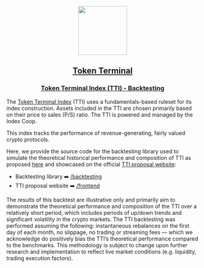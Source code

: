 <p align="center">
  <a href="https://tokenterminal.com/?utm_source=github-index-repo">
    <img src="https://github.com/token-terminal/tt-analytics/raw/main/admin-frontend/public/logo.png" height="128">
    <h2 align="center">Token Terminal</h2>
  </a>
  <a href="https://index.tokenterminal.com/?utm_source=github-index-repo">
    <h3 align="center">Token Terminal Index (TTI) - Backtesting</h3>
  </a>
</p>

The [Token Terminal Index](https://index.tokenterminal.com/?utm_source=github-index-repo) (TTI) uses a fundamentals-based ruleset for its index construction. Assets included in the TTI are chosen primarily based on their price to sales (P/S) ratio. The TTI is powered and managed by the Index Coop.

This index tracks the performance of revenue-generating, fairly valued crypto protocols.

Here, we provide the source code for the backtesting library used to simulate the theoretical historical performance and composition of TTI as proposed [here](https://gov.indexcoop.com/t/iip-103-launch-token-terminal-smart-beta-index-new/3031) and showcased on the official [TTI proposal website](https://index.tokenterminal.com/?utm_source=github-index-repo):

- Backtesting library ➡️ [/backtesting](./backtesting)
- TTI proposal website ➡️ [/frontend](./frontend)

The results of this backtest are illustrative only and primarily aim to demonstrate the theoretical performance and composition of the TTI over a relatively short period, which includes periods of up/down trends and significant volatility in the crypto markets. The TTI backtesting was performed assuming the following: instantaneous rebalances on the first day of each month, no slippage, no trading or streaming fees — which we acknowledge do positively bias the TTI’s theoretical performance compared to the benchmarks. This methodology is subject to change upon further research and implementation to reflect live market conditions (e.g. liquidity, trading execution factors).
